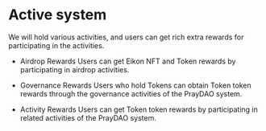 # Active system
We will hold various activities, and users can get rich extra rewards for participating in the activities.

* Airdrop Rewards Users can get Eikon NFT and Token rewards by participating in airdrop activities.

* Governance Rewards Users who hold Tokens can obtain Token token rewards through the governance activities of the PrayDAO system.

* Activity Rewards Users can get Token token rewards by participating in related activities of the PrayDAO system.
